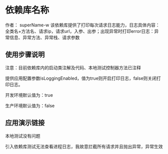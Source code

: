 # 依赖库名称
作者： superName-w
该依赖库提供了打印每次请求日志能力，日志具体内容：全类名+方法名、请求ip，请求url，入参、出参；出现异常时打印error日志：异常信息、异常方法、异常栈、请求参数

## 使用步骤说明

注意：目前依赖库内的启动类注解及代码、本地测试控制器方法已注释

提供应用配置参数isLoggingEnabled，值为true则开启打印日志，false则关闭打印日志。

开发环境默认值为：true

生产环境默认值为：false

## 应用演示链接

本地测试没有问题

引入依赖库测试无法查看进程日志，我故意拦截所有请求并且抛出异常，异常生效


